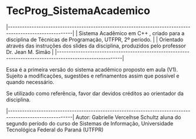 # TecProg_SistemaAcademico

|---------------------------------------------------------------------------------------------------------|
| Sistema Acadêmico em C++ , criado para a disciplina de Técnicas de Programação, UTFPR, 2º período.      |
| Orientado através das instruções dos slides da disciplina, produzidos pelo professor Dr. Jean M. Simão  |
|---------------------------------------------------------------------------------------------------------|

Essa é a primeira versão do sistema acadêmico proposto em aula (V1). Sujeito a modificações, sugestões e refinamentos
assim que possível e quando necessário.

Se utilizado como referência, favor dar devidos créditos ao orientador da disciplina.

|---------------------------------------------------------------------------------------------------------|
  Autor: Gabrielle Vercelhse Schultz
  aluna do segundo período do curso de Sistemas de Informação, Universidade Tecnológica Federal do Paraná (UTFPR)

